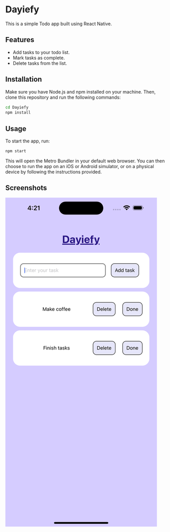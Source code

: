 # Dayiefy

This is a simple Todo app built using React Native.

## Features

- Add tasks to your todo list.
- Mark tasks as complete.
- Delete tasks from the list.

## Installation

Make sure you have Node.js and npm installed on your machine. Then, clone this repository and run the following commands:

```bash
cd Dayiefy
npm install
```
## Usage

To start the app, run:

```bash
npm start
```
This will open the Metro Bundler in your default web browser. You can then choose to run the app on an iOS or Android simulator, or on a physical device by following the instructions provided.



## Screenshots  
![App Screenshot](./assets/screenshot.png)  


